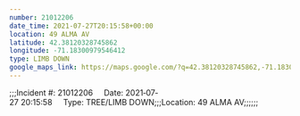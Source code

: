 ```yaml
---
number: 21012206
date_time: 2021-07-27T20:15:58+00:00
location: 49 ALMA AV
latitude: 42.38120328745862
longitude: -71.18300979546412
type: LIMB DOWN
google_maps_link: https://maps.google.com/?q=42.38120328745862,-71.18300979546412
---
```


;;;Incident #: 21012206     Date: 2021‐07‐27 20:15:58     Type: TREE/LIMB DOWN;;;Location: 49 ALMA AV;;;;;;
